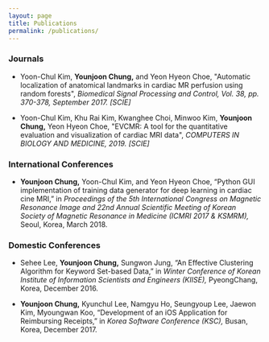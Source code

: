 ```yaml
---
layout: page
title: Publications
permalink: /publications/
---
```


### Journals

- Yoon-Chul Kim, **Younjoon Chung,** and Yeon Hyeon Choe, "Automatic localization 
of anatomical landmarks in cardiac MR perfusion using random forests", *Biomedical Signal Processing and Control, Vol. 38, pp. 370-378, September 2017. [SCIE]*

- Yoon-Chul Kim, Khu Rai Kim, Kwanghee Choi, Minwoo Kim, **Younjoon Chung,** Yeon
Hyeon Choe, "EVCMR: A tool for the quantitative evaluation and visualization of
cardiac MRI data", *COMPUTERS IN BIOLOGY AND MEDICINE, 2019. [SCIE]*

### International Conferences

- **Younjoon Chung,** Yoon-Chul Kim, and Yeon Hyeon Choe, “Python GUI implementation of training data generator for deep learning in cardiac cine MRI,” in *Proceedings of the 5th International Congress on Magnetic Resonance Image and 22nd Annual Scientific Meeting of Korean Society of Magnetic Resonance in Medicine (ICMRI 2017 & KSMRM),* Seoul, Korea, March 2018.

### Domestic Conferences

- Sehee Lee, **Younjoon Chung,** Sungwon Jung, “An Effective Clustering Algorithm for Keyword Set-based Data,” in *Winter Conference of Korean Institute of Information Scientists and Engineers (KIISE),* PyeongChang, Korea, December 2016.

- **Younjoon Chung,** Kyunchul Lee, Namgyu Ho, Seungyoup Lee, Jaewon Kim, Myoungwan Koo, “Development of an iOS Application for Reimbursing Receipts,” in *Korea Software Conference (KSC),* Busan, Korea, December 2017.
